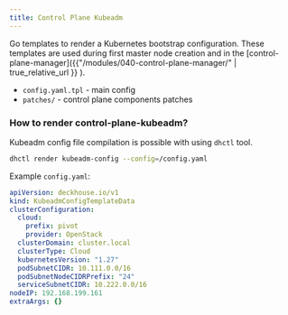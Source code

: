```yaml
---
title: Control Plane Kubeadm
---
```


Go templates to render a Kubernetes bootstrap configuration.
These templates are used during first master node creation and in the [control-plane-manager]({{"/modules/040-control-plane-manager/" | true_relative_url }} ).

* `config.yaml.tpl` - main config
* `patches/` - control plane components patches

### How to render control-plane-kubeadm?

Kubeadm config file compilation is possible with using `dhctl` tool.

```bash
dhctl render kubeadm-config --config=/config.yaml
```

Example `config.yaml`:

```yaml
apiVersion: deckhouse.io/v1
kind: KubeadmConfigTemplateData
clusterConfiguration:
  cloud:
    prefix: pivot
    provider: OpenStack
  clusterDomain: cluster.local
  clusterType: Cloud
  kubernetesVersion: "1.27"
  podSubnetCIDR: 10.111.0.0/16
  podSubnetNodeCIDRPrefix: "24"
  serviceSubnetCIDR: 10.222.0.0/16
nodeIP: 192.168.199.161
extraArgs: {}
```
